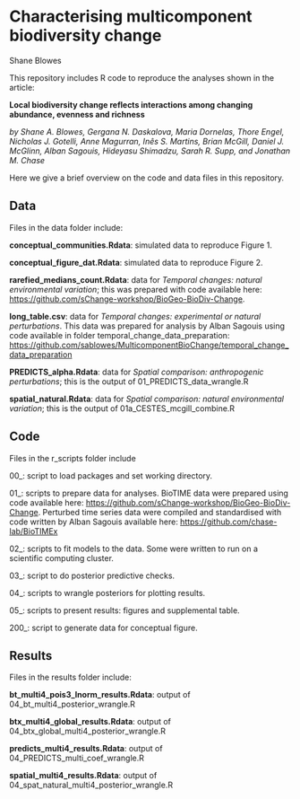 Characterising multicomponent biodiversity change
================
Shane Blowes

This repository includes R code to reproduce the analyses shown in the article:

**Local biodiversity change reflects interactions among changing abundance, evenness and richness**

*by Shane A. Blowes, Gergana N. Daskalova, Maria Dornelas, Thore Engel, Nicholas J. Gotelli, Anne Magurran, Inês S. Martins, Brian McGill, Daniel J. McGlinn, Alban Sagouis, Hideyasu Shimadzu, Sarah R. Supp, and Jonathan M. Chase*

Here we give a brief overview on the code and data files in this repository.

## Data

Files in the data folder include:

**conceptual\_communities.Rdata**: simulated data to reproduce Figure 1.

**conceptual\_figure\_dat.Rdata**: simulated data to reproduce Figure 2.

**rarefied_medians_count.Rdata**: data for *Temporal changes: natural environmental variation*; this was prepared with code available here: https://github.com/sChange-workshop/BioGeo-BioDiv-Change.

**long\_table.csv**: data for *Temporal changes: experimental or natural perturbations*. This data was prepared for analysis by Alban Sagouis using code available in folder temporal_change_data_preparation: <https://github.com/sablowes/MulticomponentBioChange/temporal_change_data_preparation>

**PREDICTS\_alpha.Rdata**: data for *Spatial comparison: anthropogenic perturbations*; this is the output of 01\_PREDICTS\_data\_wrangle.R

**spatial\_natural.Rdata**: data for *Spatial comparison: natural environmental variation*; this is the output of 01a\_CESTES\_mcgill\_combine.R

## Code

Files in the r\_scripts folder include

00\_: script to load packages and set working directory.

01\_: scripts to prepare data for analyses. BioTIME data were prepared using code available here: <https://github.com/sChange-workshop/BioGeo-BioDiv-Change>. Perturbed time series data were compiled and standardised with code written by Alban Sagouis available here: <https://github.com/chase-lab/BioTIMEx>

02\_: scripts to fit models to the data. Some were written to run on a scientific computing cluster.

03\_: script to do posterior predictive checks.

04\_: scripts to wrangle posteriors for plotting results.

05\_: scripts to present results: figures and supplemental table.

200\_: script to generate data for conceptual figure.

## Results

Files in the results folder include:

**bt\_multi4\_pois3\_lnorm\_results.Rdata**: output of 04\_bt\_multi4\_posterior\_wrangle.R

**btx\_multi4\_global\_results.Rdata**: output of 04\_btx\_global\_multi4\_posterior\_wrangle.R

**predicts\_multi4\_results.Rdata**: output of 04\_PREDICTS\_multi\_coef\_wrangle.R

**spatial\_multi4\_results.Rdata**: output of 04\_spat\_natural\_multi4\_posterior\_wrangle.R  
